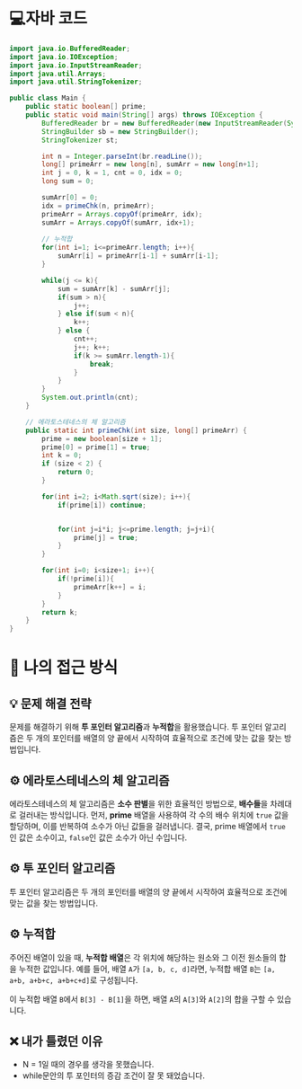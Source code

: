 <!-- 꾸미는데 있어 ChatGPT를 사용하였습니다. -->
# 💻자바 코드
```java
import java.io.BufferedReader;
import java.io.IOException;
import java.io.InputStreamReader;
import java.util.Arrays;
import java.util.StringTokenizer;

public class Main {
    public static boolean[] prime;
    public static void main(String[] args) throws IOException {
        BufferedReader br = new BufferedReader(new InputStreamReader(System.in));
        StringBuilder sb = new StringBuilder();
        StringTokenizer st;

        int n = Integer.parseInt(br.readLine());
        long[] primeArr = new long[n], sumArr = new long[n+1];
        int j = 0, k = 1, cnt = 0, idx = 0;
        long sum = 0;

        sumArr[0] = 0;        
        idx = primeChk(n, primeArr);
        primeArr = Arrays.copyOf(primeArr, idx);
        sumArr = Arrays.copyOf(sumArr, idx+1);
        
        // 누적합
        for(int i=1; i<=primeArr.length; i++){
            sumArr[i] = primeArr[i-1] + sumArr[i-1];
        }

        while(j <= k){
            sum = sumArr[k] - sumArr[j];
            if(sum > n){
                j++;
            } else if(sum < n){
                k++;
            } else {
                cnt++;
                j++; k++;
                if(k >= sumArr.length-1){
                    break;
                }
            }
        }
        System.out.println(cnt);
    }

    // 에라토스테네스의 체 알고리즘
    public static int primeChk(int size, long[] primeArr) {
        prime = new boolean[size + 1];
        prime[0] = prime[1] = true;
        int k = 0;
        if (size < 2) {
            return 0;
        }

        for(int i=2; i<Math.sqrt(size); i++){
            if(prime[i]) continue;


            for(int j=i*i; j<=prime.length; j=j+i){
                prime[j] = true;
            }
        }

        for(int i=0; i<size+1; i++){
            if(!prime[i]){
                primeArr[k++] = i;
            }
        }
        return k;
    }
}
```

# 💭 나의 접근 방식

## 💡 문제 해결 전략
문제를 해결하기 위해 **투 포인터 알고리즘**과 **누적합**을 활용했습니다. 투 포인터 알고리즘은 두 개의 포인터를 배열의 양 끝에서 시작하여 효율적으로 조건에 맞는 값을 찾는 방법입니다.

## ⚙️ 에라토스테네스의 체 알고리즘
에라토스테네스의 체 알고리즘은 **소수 판별**을 위한 효율적인 방법으로, **배수들**을 차례대로 걸러내는 방식입니다. 먼저, **prime** 배열을 사용하여 각 수의 배수 위치에 `true` 값을 할당하며, 이를 반복하여 소수가 아닌 값들을 걸러냅니다. 결국, prime 배열에서 `true`인 값은 소수이고, `false`인 값은 소수가 아닌 수입니다.

## ⚙️ 투 포인터 알고리즘
투 포인터 알고리즘은 두 개의 포인터를 배열의 양 끝에서 시작하여 효율적으로 조건에 맞는 값을 찾는 방법입니다.

## ⚙️ 누적합
주어진 배열이 있을 때, **누적합 배열**은 각 위치에 해당하는 원소와 그 이전 원소들의 합을 누적한 값입니다. 예를 들어, 배열 `A`가 `[a, b, c, d]`라면, 누적합 배열 `B`는 `[a, a+b, a+b+c, a+b+c+d]`로 구성됩니다. 

이 누적합 배열 `B`에서 `B[3] - B[1]`을 하면, 배열 `A`의 `A[3]`와 `A[2]`의 합을 구할 수 있습니다.

## ❌ 내가 틀렸던 이유
- N = 1일 때의 경우를 생각을 못했습니다.
- while문안의 투 포인터의 증감 조건이 잘 못 돼었습니다.
